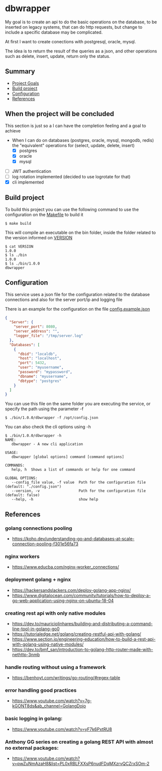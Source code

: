 # dbwrapper
My goal is to create an api to do the basic operations on the database, to be inserted on legacy systems, that can do http requests, but change to include a specific database may be complicated.

At first I want to create conections with postgresql, oracle, mysql.

The idea is to return the result of the queries as a json, and other operations such as delete, insert, update, return only the status.

## Summary
* [Project Goals](#when-the-project-will-be-concluded)
* [Build project](#build-project)
* [Configuration](#configuration)
* [References](#references)

<!--TODO: improve this readme file-->

## When the project will be concluded
This section is just so a I can have the completion feeling and a goal to achieve

- When I can do on databases (postgres, oracle, mysql, mongodb, redis) the "equivalent" operations for (select, update, delete, insert)
    - [x] postgres
    - [x] oracle
    - [x] mysql
- [ ] JWT authentication
- [ ] log rotation implemented (decided to use logrotate for that)
- [x] cli implemented

## Build project

To build this project you can use the following command to use the configuration on the [Makefile](Makefile) to build it
```shell
$ make build
```

This will compile an executable on the bin folder, inside the folder related to the version informed on [VERSION](VERSION)
```shell
$ cat VERSION
1.0.0
$ ls ./bin
1.0.0
$ ls ./bin/1.0.0
dbwrapper
```

## Configuration

This service uses a json file for the configuration related to the database connections and also for the server port/ip and logging file

There is an example for the configuration on the file [config.example.json](internal/config/examples/config.example.json)
```json
{
  "Server": {
    "server_port": 8080,
    "server_address": "",
    "logger_file": "/tmp/server.log"
  },
  "Databases": [
    {
      "dbid": "localdb",
      "host": "localhost",
      "port": 5432,
      "user": "myusername",
      "password": "mypassword",
      "dbname": "myusername",
      "dbtype": "postgres"
    }
  ]
}
```
You can use this file on the same folder you are executing the service, or specify the path using the parameter -f
```shell
$ ./bin/1.0.0/dbwrapper -f /opt/config.json
```

You can also check the cli options using -h
```shell
$ ./bin/1.0.0/dbwrapper -h
NAME:
   dbwrapper - A new cli application

USAGE:
   dbwrapper [global options] command [command options]

COMMANDS:
   help, h  Shows a list of commands or help for one command

GLOBAL OPTIONS:
   --config_file value, -f value  Path for the configuration file (default: "./config.json")
   --version, -v                  Path for the configuration file (default: false)
   --help, -h                     show help
```

## References

### golang connections pooling

- https://koho.dev/understanding-go-and-databases-at-scale-connection-pooling-f301e56fa73


### nginx workers

- https://www.educba.com/nginx-worker_connections/


### deployment golang + nginx

- https://hackersandslackers.com/deploy-golang-app-nginx/
- https://www.digitalocean.com/community/tutorials/how-to-deploy-a-go-web-application-using-nginx-on-ubuntu-18-04


### creating rest api with only native modules

- https://dev.to/mauriciolinhares/building-and-distributing-a-command-line-tool-in-golang-go0
- https://tutorialedge.net/golang/creating-restful-api-with-golang/
- https://www.section.io/engineering-education/how-to-build-a-rest-api-with-golang-using-native-modules/
- https://dev.to/bmf_san/introduction-to-golang-http-router-made-with-nethttp-3nmb

### handle routing without using a framework

- https://benhoyt.com/writings/go-routing/#regex-table


### error handling good practices

- https://www.youtube.com/watch?v=7g-kGONT8ds&ab_channel=GolangDojo


### basic logging in golang:

- https://www.youtube.com/watch?v=yF7k6PxtRU8


### Anthony GG series on creating a golang REST API with almost no external packages:

- https://www.youtube.com/watch?v=pwZuNmAzaH8&list=PL0xRBLFXXsP6nudFDqMXzrvQCZrxSOm-2
